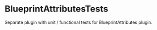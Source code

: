 # BlueprintAttributesTests

Separate plugin with unit / functional tests for BlueprintAttributes plugin.
